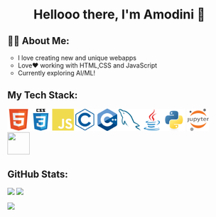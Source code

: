 <h1 align="center">Hellooo there, I'm Amodini 👋</h1>
<h2>👨‍💻 About Me:</h2>
<ul type="circle">
  <li>I love creating new and unique webapps</li>
  <li>Love❤️ working with HTML,CSS and JavaScript </li>
  <li>Currently exploring AI/ML! </li>
</ul>
<h2>My Tech Stack:</h2>
<img align="left" height=50px width=50px src="https://raw.githubusercontent.com/devicons/devicon/master/icons/html5/html5-original.svg" />
<img align="left" height=50px width=50px src="https://raw.githubusercontent.com/devicons/devicon/master/icons/css3/css3-original-wordmark.svg" />
<img align="left" height=50px width=50px src="https://raw.githubusercontent.com/devicons/devicon/master/icons/javascript/javascript-plain.svg" />
<img align="left" height=50px width=50px src="https://raw.githubusercontent.com/devicons/devicon/master/icons/c/c-line.svg" />
<img align="left" height=50px width=50px src="https://raw.githubusercontent.com/devicons/devicon/master/icons/cplusplus/cplusplus-original.svg"/>
<img align="left" height=50px width=50px src="https://raw.githubusercontent.com/devicons/devicon/master/icons/mysql/mysql-original.svg"/>
<img align="left" height=50px width=50px src="https://raw.githubusercontent.com/devicons/devicon/master/icons/java/java-original.svg"/>
<img height=50px width=50px src="https://raw.githubusercontent.com/devicons/devicon/master/icons/python/python-original.svg"/>
<img height=50px width=50px src="https://raw.githubusercontent.com/devicons/devicon/master/icons/jupyter/jupyter-original-wordmark.svg"/>
<img height=50px width=50px src="https://camo.githubusercontent.com/0f6325940d36137c3e77d69b0dfe0ffb33e9a1084faf9cc843a9c929a874c709/68747470733a2f2f696d672e736869656c64732e696f2f62616467652f4e6f74696f6e2d2532333030303030302e7376673f7374796c653d666f722d7468652d6261646765266c6f676f3d6e6f74696f6e266c6f676f436f6c6f723d7768697465"/>

<h2> GitHub Stats: </h2>
<img src="https://github-readme-stats.vercel.app/api?username=amodinii&theme=dark&show_icons=true&count_private=true" />
<img src="https://github-readme-stats.vercel.app/api/top-langs/?username=amodinii&theme=dark&layout=compact">
<p><a href="https://git.io/streak-stats"><img src="https://streak-stats.demolab.com?user=amodinii&amp;theme=dark" ></a></p>
